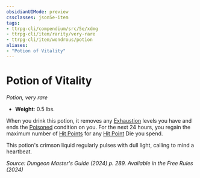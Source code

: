 ```yaml
---
obsidianUIMode: preview
cssclasses: json5e-item
tags:
- ttrpg-cli/compendium/src/5e/xdmg
- ttrpg-cli/item/rarity/very-rare
- ttrpg-cli/item/wondrous/potion
aliases: 
- "Potion of Vitality"
---
```

# Potion of Vitality
*Potion, very rare*  


- **Weight**: 0.5 lbs.

When you drink this potion, it removes any [Exhaustion](Misc%20Files/CLI/rules/conditions.md#Exhaustion) levels you have and ends the [Poisoned](Misc%20Files/CLI/rules/conditions.md#Poisoned) condition on you. For the next 24 hours, you regain the maximum number of [Hit Points](Misc%20Files/CLI/rules/variant-rules/hit-points-xphb.md) for any [Hit Point](Misc%20Files/CLI/rules/variant-rules/hit-points-xphb.md) Die you spend.

This potion's crimson liquid regularly pulses with dull light, calling to mind a heartbeat.

*Source: Dungeon Master's Guide (2024) p. 289. Available in the Free Rules (2024)*